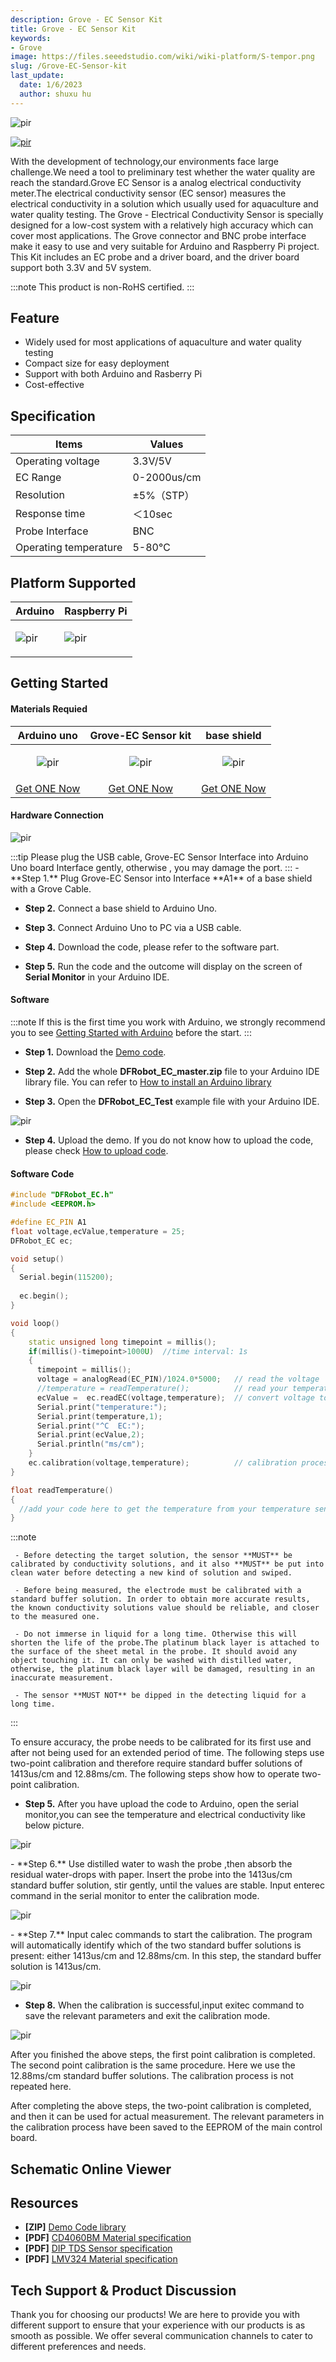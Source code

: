 ```yaml
---
description: Grove - EC Sensor Kit
title: Grove - EC Sensor Kit
keywords:
- Grove
image: https://files.seeedstudio.com/wiki/wiki-platform/S-tempor.png
slug: /Grove-EC-Sensor-kit
last_update:
  date: 1/6/2023
  author: shuxu hu
---
```


<!-- ![](https://files.seeedstudio.com/wiki/Grove-EC_Sensor_kit/img/110020292.01.png) -->
<p style={{textAlign: 'center'}}><img src="https://files.seeedstudio.com/wiki/Grove-EC_Sensor_kit/img/110020292.01.png" alt="pir" width={600} height="auto" /></p>

<!-- <p style="text-align:center"><a href="https://www.seeedstudio.com/Grove-EC-Sensor-Kit-DJS-1C-Black-p-4576.html" target="_blank"><img src="https://files.seeedstudio.com/wiki/Seeed-WiKi/docs/images/get_one_now.png" border=0 /></a></p>  -->
[<p><img src="https://files.seeedstudio.com/wiki/common/Get_One_Now_Banner.png" alt="pir" width={600} height="auto" /></p>](https://www.seeedstudio.com/Grove-EC-Sensor-Kit-DJS-1C-Black-p-4576.html)
With the development of technology,our environments  face large challenge.We need a tool to preliminary test whether the water quality
are reach the standard.Grove EC Sensor is a analog electrical conductivity meter.The electrical conductivity sensor (EC sensor) measures the electrical conductivity in a solution which usually used for aquaculture and water quality testing. The Grove - Electrical Conductivity Sensor is specially designed for a low-cost system with a relatively high accuracy which can cover most applications. The Grove connector and BNC probe interface make it easy to use and very suitable for Arduino and Raspberry Pi project. This Kit includes an EC probe and a driver board, and the driver board support both 3.3V and 5V system.

:::note
    This product is non-RoHS certified.
:::

## Feature

- Widely used for most applications of aquaculture and water quality testing
- Compact size for easy deployment  
- Support with both Arduino and Rasberry Pi
- Cost-effective

## Specification

|Items|Values|
|---|---|
|Operating voltage |3.3V/5V|
|EC Range |0-2000us/cm|
|Resolution |±5%（STP）|
|Response time |＜10sec|
|Probe Interface| BNC|
|Operating temperature |5-80℃|

## Platform Supported
<!-- | Arduino                                                                                             | Raspberry Pi                                                                                             |                                                                                                 |                                                                                                          |                                                                                                    |
|-----------------------------------------------------------------------------------------------------|----------------------------------------------------------------------------------------------------------|-------------------------------------------------------------------------------------------------|---------------------------------------------------------------------------------------------------|----------------------------------------------------------------------------------------------------|
| ![](https://files.seeedstudio.com/wiki/wiki_english/docs/images/arduino_logo.jpg) | ![](https://files.seeedstudio.com/wiki/wiki_english/docs/images/raspberry_pi_logo.jpg) | ![](https://files.seeedstudio.com/wiki/wiki_english/docs/images/bbg_logo_n.jpg) | ![](https://files.seeedstudio.com/wiki/wiki_english/docs/images/wio_logo_n.jpg) | ![](https://files.seeedstudio.com/wiki/wiki_english/docs/images/linkit_logo_n.jpg) | -->
|Arduino|Raspberry Pi|
|---|---|
|<p><img src="https://files.seeedstudio.com/wiki/wiki_english/docs/images/arduino_logo.jpg" alt="pir" width={200} height="auto" /></p>|<p><img src="https://files.seeedstudio.com/wiki/wiki_english/docs/images/raspberry_pi_logo.jpg" alt="pir" width={200} height="auto" /></p>|

## Getting Started

#### Materials Requied

| Arduino uno | Grove-EC Sensor kit | base shield|
|:--------------:|:--------------:|:--------------:|
|<p><img src="https://files.seeedstudio.com/wiki/Grove-EC_Sensor_kit/img/arduinouno.png" alt="pir" width={600} height="auto" /></p>|<p><img src="https://files.seeedstudio.com/wiki/Grove-EC_Sensor_kit/img/110020292.09.png" alt="pir" width={600} height="auto" /></p>|<p><img src="https://files.seeedstudio.com/wiki/Grove-EC_Sensor_kit/img/110020292.06.png" alt="pir" width={600} height="auto" /></p>
|[Get ONE Now](https://www.seeedstudio.com/Arduino-Uno-Rev3-p-694.html)|[Get ONE Now](https://www.seeedstudio.com/Grove-EC-Sensor-Kit-DJS-1C-Black-p-4576.html)|[Get ONE Now](https://www.seeedstudio.com/Base-Shield-V2.html)|

#### Hardware Connection

<!-- ![](https://files.seeedstudio.com/wiki/Grove-EC_Sensor_kit/img/hardware.jpg) -->
<p style={{textAlign: 'center'}}><img src="https://files.seeedstudio.com/wiki/Grove-EC_Sensor_kit/img/hardware.jpg" alt="pir" width={600} height="auto" /></p>
:::tip
    Please plug the USB cable, Grove-EC Sensor Interface into Arduino Uno board Interface gently, otherwise , you may damage the port.
:::
- **Step 1.** Plug Grove-EC Sensor into Interface **A1** of a base shield with a Grove Cable.

- **Step 2.** Connect a base shield to Arduino Uno.
- **Step 3.** Connect Arduino Uno to PC via a USB cable.
- **Step 4.** Download the code, please refer to the software part.

- **Step 5.** Run the code and the outcome will display on the screen of **Serial Monitor** in your Arduino IDE.

#### Software

:::note
        If this is the first time you work with Arduino, we strongly recommend you to see [Getting Started with Arduino](https://wiki.seeedstudio.com/Getting_Started_with_Arduino/) before the start.
:::

- **Step 1.** Download the [Demo code](https://files.seeedstudio.com/wiki/Grove-EC_Sensor_kit/res/DFRobot_EC_master.zip).

- **Step 2.** Add the whole **DFRobot_EC_master.zip** file to your Arduino IDE library file. You can refer to [How to install an Arduino library](https://wiki.seeedstudio.com/How_to_install_Arduino_Library/)

- **Step 3.** Open the **DFRobot_EC_Test** example file with your Arduino IDE.

<!-- ![](https://files.seeedstudio.com/wiki/Grove-EC_Sensor_kit/img/110020292.07.png) -->
<p style={{textAlign: 'center'}}><img src="https://files.seeedstudio.com/wiki/Grove-EC_Sensor_kit/img/110020292.07.png" alt="pir" width={600} height="auto" /></p>

- **Step 4.** Upload the demo. If you do not know how to upload the code, please check [How to upload code](https://wiki.seeedstudio.com/Upload_Code/).

#### Software Code

```cpp
#include "DFRobot_EC.h"
#include <EEPROM.h>

#define EC_PIN A1
float voltage,ecValue,temperature = 25;
DFRobot_EC ec;

void setup()
{
  Serial.begin(115200);  
  
  ec.begin();
}

void loop()
{
    static unsigned long timepoint = millis();
    if(millis()-timepoint>1000U)  //time interval: 1s
    {
      timepoint = millis();
      voltage = analogRead(EC_PIN)/1024.0*5000;   // read the voltage
      //temperature = readTemperature();          // read your temperature sensor to execute temperature compensation
      ecValue =  ec.readEC(voltage,temperature);  // convert voltage to EC with temperature compensation
      Serial.print("temperature:");
      Serial.print(temperature,1);
      Serial.print("^C  EC:");
      Serial.print(ecValue,2);
      Serial.println("ms/cm");
    }
    ec.calibration(voltage,temperature);          // calibration process by Serail CMD
}

float readTemperature()
{
  //add your code here to get the temperature from your temperature sensor
}
```

:::note

     - Before detecting the target solution, the sensor **MUST** be calibrated by conductivity solutions, and it also **MUST** be put into clean water before detecting a new kind of solution and swiped.

     - Before being measured, the electrode must be calibrated with a standard buffer solution. In order to obtain more accurate results, the known conductivity solutions value should be reliable, and closer to the measured one.

     - Do not immerse in liquid for a long time. Otherwise this will shorten the life of the probe.The platinum black layer is attached to the surface of the sheet metal in the probe. It should avoid any object touching it. It can only be washed with distilled water, otherwise, the platinum black layer will be damaged, resulting in an inaccurate measurement.

     - The sensor **MUST NOT** be dipped in the detecting liquid for a long time.
:::

To ensure accuracy, the probe needs to be calibrated for its first use and after not being used for an extended period of time. The following steps use two-point calibration and therefore require standard buffer solutions of 1413us/cm and 12.88ms/cm. The following steps show how to operate two-point calibration.

- **Step 5.** After you have upload the code to Arduino, open the serial monitor,you can see the temperature and electrical conductivity like below picture.

<!-- ![](https://files.seeedstudio.com/wiki/Grove-EC_Sensor_kit/img/110020292.02.png) -->
<p style={{textAlign: 'center'}}><img src="https://files.seeedstudio.com/wiki/Grove-EC_Sensor_kit/img/110020292.02.png" alt="pir" width={600} height="auto" /></p>
- **Step 6.** Use distilled water to wash the probe ,then absorb the residual water-drops with paper. Insert the probe into the 1413us/cm standard buffer solution, stir gently, until the values are stable. Input enterec command in the serial monitor to enter the calibration mode.

<!-- ![](https://files.seeedstudio.com/wiki/Grove-EC_Sensor_kit/img/110020292.03.png) -->
<p style={{textAlign: 'center'}}><img src="https://files.seeedstudio.com/wiki/Grove-EC_Sensor_kit/img/110020292.03.png" alt="pir" width={600} height="auto" /></p>
- **Step 7.** Input calec commands to start the calibration. The program will automatically identify which of the two standard buffer solutions is present: either 1413us/cm and 12.88ms/cm. In this step, the standard buffer solution is 1413us/cm.

<!-- ![](https://files.seeedstudio.com/wiki/Grove-EC_Sensor_kit/img/110020292.04.png) -->
<p style={{textAlign: 'center'}}><img src="https://files.seeedstudio.com/wiki/Grove-EC_Sensor_kit/img/110020292.04.png" alt="pir" width={600} height="auto" /></p>

- **Step 8.** When the calibration is successful,input exitec command to save the relevant parameters and exit the calibration mode.

<!-- ![](https://files.seeedstudio.com/wiki/Grove-EC_Sensor_kit/img/110020292.05.png) -->
<p style={{textAlign: 'center'}}><img src="https://files.seeedstudio.com/wiki/Grove-EC_Sensor_kit/img/110020292.05.png" alt="pir" width={600} height="auto" /></p>
After you finished the above steps, the first point calibration is completed. The second point calibration is the same procedure. Here we use the 12.88ms/cm standard buffer solutions. The calibration process is not repeated here.

After completing the above steps, the two-point calibration is completed, and then it can be used for actual measurement. The relevant parameters in the calibration process have been saved to the EEPROM of the main control board.

## Schematic Online Viewer

<div className="altium-ecad-viewer" data-project-src="https://files.seeedstudio.com/wiki/Grove-EC_Sensor_kit/Grove-EC_Sensor_v1.0_SCH&PCB.zip" style={{borderRadius: '0px 0px 4px 4px', height: 500, borderStyle: 'solid', borderWidth: 1, borderColor: 'rgb(241, 241, 241)', overflow: 'hidden', maxWidth: 1280, maxHeight: 700, boxSizing: 'border-box'}}>
</div>

## Resources

- **[ZIP]** [Demo Code library](https://files.seeedstudio.com/wiki/Grove-EC_Sensor_kit/res/DFRobot_EC_master.zip)
- **[PDF]** [CD4060BM Material specification](https://files.seeedstudio.com/wiki/Grove-EC_Sensor_kit/res/CD4060BM_Material_specification.pdf)
- **[PDF]** [DIP TDS Sensor specification](https://files.seeedstudio.com/wiki/Grove-EC_Sensor_kit/res/DIP_TDS_Sensor_specification.pdf)
- **[PDF]** [LMV324 Material specification](https://files.seeedstudio.com/wiki/Grove-EC_Sensor_kit/res/LMV324_Material_specification.pdf)

## Tech Support & Product Discussion

Thank you for choosing our products! We are here to provide you with different support to ensure that your experience with our products is as smooth as possible. We offer several communication channels to cater to different preferences and needs.

<div class="button_tech_support_container">
<a href="https://forum.seeedstudio.com/" class="button_forum"></a>
<a href="https://www.seeedstudio.com/contacts" class="button_email"></a>
</div>

<div class="button_tech_support_container">
<a href="https://discord.gg/eWkprNDMU7" class="button_discord"></a>
<a href="https://github.com/Seeed-Studio/wiki-documents/discussions/69" class="button_discussion"></a>
</div>

